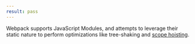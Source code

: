 ```yaml
---
result: pass
---
```


Webpack supports JavaScript Modules, and attempts to leverage their static nature to perform optimizations like tree-shaking and [scope hoisting].

[scope hoisting]: https://webpack.js.org/plugins/module-concatenation-plugin/
